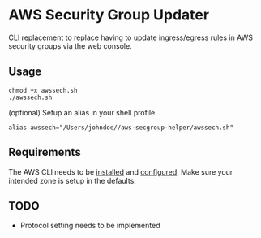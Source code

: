 
# AWS Security Group Updater

CLI replacement to replace having to update ingress/egress rules in AWS security groups via the web console.

## Usage
```
chmod +x awssech.sh
./awssech.sh 
```
(optional)
Setup an alias in your shell profile.
```
alias awssech="/Users/johndoe//aws-secgroup-helper/awssech.sh"
```

## Requirements
The AWS CLI needs to be [installed](https://docs.aws.amazon.com/cli/latest/userguide/cli-chap-install.html) and [configured](https://docs.aws.amazon.com/cli/latest/userguide/cli-chap-configure.html). Make sure your intended zone is setup in the defaults.

## TODO
- Protocol setting needs to be implemented